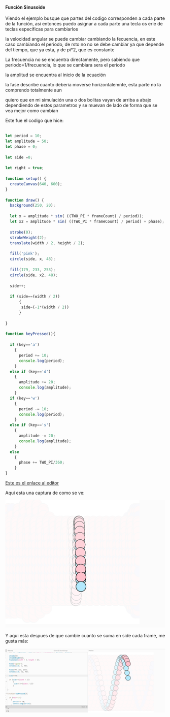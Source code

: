 #### Función Sinusoide


Viendo el ejemplo busque que partes del codigo corresponden a cada parte de la función, asi entonces puedo asignar a cada parte una tecla os erie de teclas especificas para cambiarlos

la velocidad angular se puede cambiar cambiando la fecuencia, en este caso cambiando el periodo, de rsto no no se debe cambiar ya que depende del tiempo, que ya esta, y de pi*2, que es constante

La frecuencia no se encuentra directamente, pero sabiendo que periodo=1/frecuencia, lo que se cambiara sera el periodo

la amplitud se encuentra al inicio de la ecuación

la fase describe cuanto deberia moverse horizontalemnte, esta parte no la comprendo totalmente aun

quiero que en mi simulación una o dos bolitas vayan de arriba a abajo dependiendo de estos parametros y se muevan de lado de forma que se vea mejor como cambian

Este fue el codigo que hice:

``` js

let period = 10;
let amplitude = 50;
let phase = 0;

let side =0;

let right = true;

function setup() {
  createCanvas(640, 600);
}

function draw() {
  background(250, 20);
  
  let x = amplitude * sin( ((TWO_PI * frameCount) / period));
  let x2 = amplitude * sin( ((TWO_PI * frameCount) / period) + phase);

  stroke(0);
  strokeWeight(2);
  translate(width / 2, height / 2);

  fill('pink');
  circle(side, x, 48);
  
  fill(179, 233, 253);
  circle(side, x2, 48); 
  
  side++;
  
  if (side==(width / 2))
      {
       side=(-1*(width / 2))
      }
    
}

function keyPressed(){
  
  if (key=='a')
    {
      period += 10; 
      console.log(period);
    }
  else if (key=='d')
    {
      amplitude += 20; 
      console.log(amplitude);
    }
  if (key=='w')
    {
      period -= 10; 
      console.log(period);
    }
  else if (key=='s')
    {
      amplitude -= 20; 
      console.log(amplitude);
    }
  else
    {
      phase += TWO_PI/360;
    }
}
```

[Este es el enlace al editor](https://editor.p5js.org/Mafe-Garcia/sketches/bxX7SACZx)

Aqui esta una captura de como se ve:


![sinu](../../../../assets/sinunoseque.png)


Y aqui esta despues de que cambie cuanto se suma en side cada frame, me gusta más:


![sinu2](../../../../assets/sinunoseque2.png)
